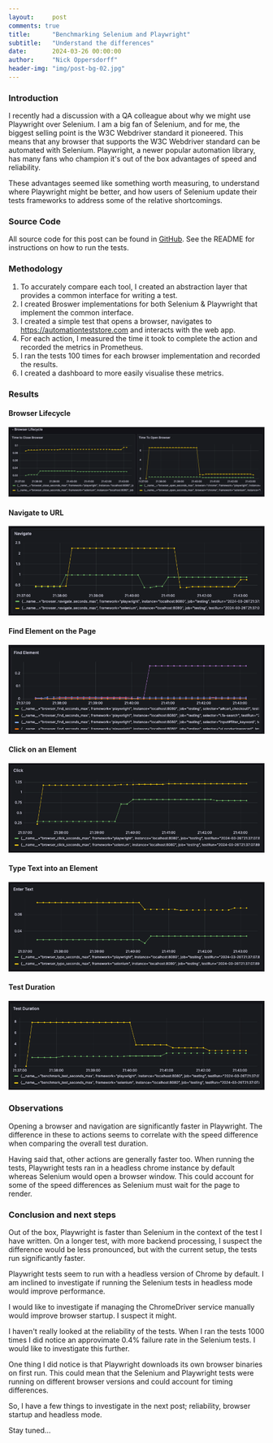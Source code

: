 ```yaml
---
layout:     post
comments: true
title:      "Benchmarking Selenium and Playwright"
subtitle:   "Understand the differences"
date:       2024-03-26 00:00:00
author:     "Nick Oppersdorff"
header-img: "img/post-bg-02.jpg"
---
```


### Introduction
I recently had a discussion with a QA colleague about why we might use Playwright over Selenium.  I am a big fan of Selenium, 
and for me, the biggest selling point is the W3C Webdriver standard it pioneered.  This means that any browser that supports
the W3C Webdriver standard can be automated with Selenium.  Playwright, a newer popular automation library, has many fans 
who champion it's out of the box advantages of speed and reliability.  

These advantages seemed like something worth measuring, to understand where Playwright  might be better, and how users of 
Selenium update their tests frameworks to address some of the relative shortcomings.

### Source Code
All source code for this post can be found in [GitHub](https://github.com/testworx/browser-automation-benchmarking/tree/benchmarking-pt-1).
See the README for instructions on how to run the tests.

### Methodology
1. To accurately compare each tool, I created an abstraction layer that provides a common interface for writing a test.
2. I created Broswer implementations for both Selenium & Playwright that implement the common interface.
3. I created a simple test that opens a browser, navigates to https://automationteststore.com and interacts with the web app.
4. For each action, I measured the time it took to complete the action and recorded the metrics in Prometheus.
5. I ran the tests 100 times for each browser implementation and recorded the results.
6. I created a dashboard to more easily visualise these metrics.

### Results
#### Browser Lifecycle
![browser-lifecycle.png](/img/2024/march/benchmarks-pt-1/browser-lifecycle.png)

#### Navigate to URL
![browser-navigation.png](/img/2024/march/benchmarks-pt-1/browser-navigation.png)

#### Find Element on the Page
![find-element.png](/img/2024/march/benchmarks-pt-1/find-element.png)

#### Click on an Element
![click-element.png](/img/2024/march/benchmarks-pt-1/click-element.png)

#### Type Text into an Element
![type-in-element.png](/img/2024/march/benchmarks-pt-1/type-in-element.png)

#### Test Duration
![test-duration.png](/img/2024/march/benchmarks-pt-1/test-duration.png)

### Observations
Opening a browser and navigation are significantly faster in Playwright.  The difference in these to actions seems to 
correlate with the speed difference when comparing the overall test duration.

Having said that, other actions are generally faster too.  When running the tests, Playwright tests ran in a headless chrome 
instance by default whereas Selenium would open a browser window.  This could account for some of the speed differences 
as Selenium must wait for the page to render.

### Conclusion and next steps
Out of the box, Playwright is faster than Selenium in the context of the test I have written.  On a longer test, with 
more backend processing, I suspect the difference would be less pronounced, but with the current setup, the tests run 
significantly faster.

Playwright tests seem to run with a headless version of Chrome by default.  I am inclined to investigate if running the 
Selenium tests in headless mode would improve performance.

I would like to investigate if managing the ChromeDriver service manually would improve browser startup.  I suspect it might.

I haven't really looked at the reliability of the tests.  When I ran the tests 1000 times I did notice an approvimate 0.4% 
failure rate in the Selenium tests.  I would like to investigate this further.

One thing I did notice is that Playwright downloads its own browser binaries on first run. 
This could mean that the Selenium and Playwright tests were running on different browser versions and could account for 
timing differences.

So, I have a few things to investigate in the next post; reliability, browser startup and headless mode.  

Stay tuned...




